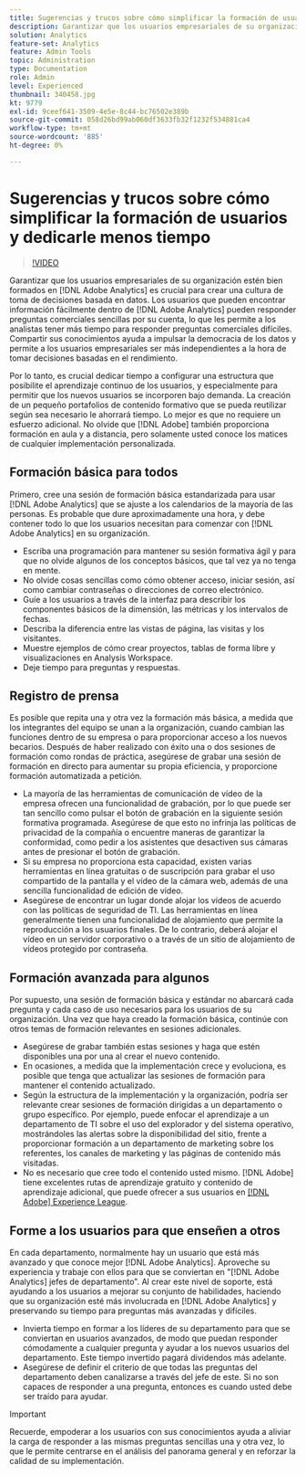 ```yaml
---
title: Sugerencias y trucos sobre cómo simplificar la formación de usuarios y dedicarle menos tiempo
description: Garantizar que los usuarios empresariales de su organización estén bien capacitados en  [!DNL Adobe Analytics]  es crucial para crear una cultura de toma de decisiones basada en datos. Los usuarios que pueden encontrar información fácilmente dentro de [!DNL Adobe Analytics] pueden responder preguntas comerciales sencillas por su cuenta, lo que les permite a los analistas tener más tiempo para responder preguntas comerciales difíciles. Compartir sus conocimientos ayuda a impulsar la democracia de los datos y permite a los usuarios empresariales ser más independientes a la hora de tomar decisiones basadas en el rendimiento.
solution: Analytics
feature-set: Analytics
feature: Admin Tools
topic: Administration
type: Documentation
role: Admin
level: Experienced
thumbnail: 340458.jpg
kt: 9779
exl-id: 9ceef641-3509-4e5e-8c44-bc76502e389b
source-git-commit: 058d26bd99ab060df3633fb32f1232f534881ca4
workflow-type: tm+mt
source-wordcount: '885'
ht-degree: 0%

---
```


# Sugerencias y trucos sobre cómo simplificar la formación de usuarios y dedicarle menos tiempo

>[!VIDEO](https://video.tv.adobe.com/v/340458/?quality=12&learn=on)

Garantizar que los usuarios empresariales de su organización estén bien formados en [!DNL Adobe Analytics] es crucial para crear una cultura de toma de decisiones basada en datos. Los usuarios que pueden encontrar información fácilmente dentro de [!DNL Adobe Analytics] pueden responder preguntas comerciales sencillas por su cuenta, lo que les permite a los analistas tener más tiempo para responder preguntas comerciales difíciles. Compartir sus conocimientos ayuda a impulsar la democracia de los datos y permite a los usuarios empresariales ser más independientes a la hora de tomar decisiones basadas en el rendimiento.

Por lo tanto, es crucial dedicar tiempo a configurar una estructura que posibilite el aprendizaje continuo de los usuarios, y especialmente para permitir que los nuevos usuarios se incorporen bajo demanda. La creación de un pequeño portafolios de contenido formativo que se pueda reutilizar según sea necesario le ahorrará tiempo. Lo mejor es que no requiere un esfuerzo adicional. No olvide que [!DNL Adobe] también proporciona formación en aula y a distancia, pero solamente usted conoce los matices de cualquier implementación personalizada.


## Formación básica para todos

Primero, cree una sesión de formación básica estandarizada para usar [!DNL Adobe Analytics] que se ajuste a los calendarios de la mayoría de las personas. Es probable que dure aproximadamente una hora, y debe contener todo lo que los usuarios necesitan para comenzar con [!DNL Adobe Analytics] en su organización.

* Escriba una programación para mantener su sesión formativa ágil y para que no olvide algunos de los conceptos básicos, que tal vez ya no tenga en mente.
* No olvide cosas sencillas como cómo obtener acceso, iniciar sesión, así como cambiar contraseñas o direcciones de correo electrónico.
* Guíe a los usuarios a través de la interfaz para describir los componentes básicos de la dimensión, las métricas y los intervalos de fechas.
* Describa la diferencia entre las vistas de página, las visitas y los visitantes.
* Muestre ejemplos de cómo crear proyectos, tablas de forma libre y visualizaciones en Analysis Workspace.
* Deje tiempo para preguntas y respuestas.

## Registro de prensa

Es posible que repita una y otra vez la formación más básica, a medida que los integrantes del equipo se unan a la organización, cuando cambian las funciones dentro de su empresa o para proporcionar acceso a los nuevos becarios. Después de haber realizado con éxito una o dos sesiones de formación como rondas de práctica, asegúrese de grabar una sesión de formación en directo para aumentar su propia eficiencia, y proporcione formación automatizada a petición.

* La mayoría de las herramientas de comunicación de vídeo de la empresa ofrecen una funcionalidad de grabación, por lo que puede ser tan sencillo como pulsar el botón de grabación en la siguiente sesión formativa programada. Asegúrese de que esto no infrinja las políticas de privacidad de la compañía o encuentre maneras de garantizar la conformidad, como pedir a los asistentes que desactiven sus cámaras antes de presionar el botón de grabación.
* Si su empresa no proporciona esta capacidad, existen varias herramientas en línea gratuitas o de suscripción para grabar el uso compartido de la pantalla y el vídeo de la cámara web, además de una sencilla funcionalidad de edición de vídeo.
* Asegúrese de encontrar un lugar donde alojar los vídeos de acuerdo con las políticas de seguridad de TI. Las herramientas en línea generalmente tienen una funcionalidad de alojamiento que permite la reproducción a los usuarios finales. De lo contrario, deberá alojar el vídeo en un servidor corporativo o a través de un sitio de alojamiento de vídeos protegido por contraseña.

## Formación avanzada para algunos

Por supuesto, una sesión de formación básica y estándar no abarcará cada pregunta y cada caso de uso necesarios para los usuarios de su organización. Una vez que haya creado la formación básica, continúe con otros temas de formación relevantes en sesiones adicionales.

* Asegúrese de grabar también estas sesiones y haga que estén disponibles una por una al crear el nuevo contenido.
* En ocasiones, a medida que la implementación crece y evoluciona, es posible que tenga que actualizar las sesiones de formación para mantener el contenido actualizado.
* Según la estructura de la implementación y la organización, podría ser relevante crear sesiones de formación dirigidas a un departamento o grupo específico. Por ejemplo, puede enfocar el aprendizaje a un departamento de TI sobre el uso del explorador y del sistema operativo, mostrándoles las alertas sobre la disponibilidad del sitio, frente a proporcionar formación a un departamento de marketing sobre los referentes, los canales de marketing y las páginas de contenido más visitadas.
* No es necesario que cree todo el contenido usted mismo. [!DNL Adobe] tiene excelentes rutas de aprendizaje gratuito y contenido de aprendizaje adicional, que puede ofrecer a sus usuarios en [[!DNL Adobe] Experience League](https://experienceleague.adobe.com/docs/analytics.html?lang=es).



## Forme a los usuarios para que enseñen a otros

En cada departamento, normalmente hay un usuario que está más avanzado y que conoce mejor [!DNL Adobe Analytics]. Aproveche su experiencia y trabaje con ellos para que se conviertan en &quot;[!DNL Adobe Analytics] jefes de departamento&quot;. Al crear este nivel de soporte, está ayudando a los usuarios a mejorar su conjunto de habilidades, haciendo que su organización esté más involucrada en [!DNL Adobe Analytics] y preservando su tiempo para preguntas más avanzadas y difíciles.

* Invierta tiempo en formar a los líderes de su departamento para que se conviertan en usuarios avanzados, de modo que puedan responder cómodamente a cualquier pregunta y ayudar a los nuevos usuarios del departamento. Este tiempo invertido pagará dividendos más adelante.
* Asegúrese de definir el criterio de que todas las preguntas del departamento deben canalizarse a través del jefe de este. Si no son capaces de responder a una pregunta, entonces es cuando usted debe ser traído para ayudar.

>[!IMPORTANT]
>
>Recuerde, empoderar a los usuarios con sus conocimientos ayuda a aliviar la carga de responder a las mismas preguntas sencillas una y otra vez, lo que le permite centrarse en el análisis del panorama general y en reforzar la calidad de su implementación.
